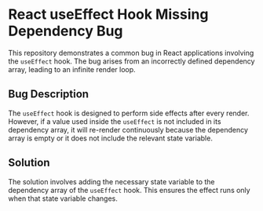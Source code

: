 # React useEffect Hook Missing Dependency Bug
This repository demonstrates a common bug in React applications involving the `useEffect` hook.  The bug arises from an incorrectly defined dependency array, leading to an infinite render loop.

## Bug Description
The `useEffect` hook is designed to perform side effects after every render. However, if a value used inside the `useEffect` is not included in its dependency array, it will re-render continuously because the dependency array is empty or it does not include the relevant state variable.

## Solution
The solution involves adding the necessary state variable to the dependency array of the `useEffect` hook.  This ensures the effect runs only when that state variable changes.
